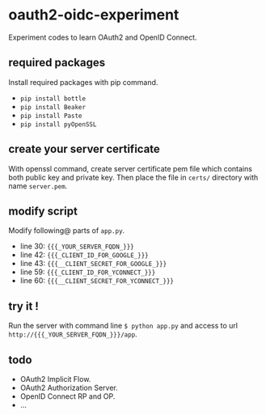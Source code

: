 oauth2-oidc-experiment
======================

Experiment codes to learn OAuth2 and OpenID Connect.


## required packages

Install required packages with pip command.

  * `pip install bottle`
  * `pip install Beaker`
  * `pip install Paste`
  * `pip install pyOpenSSL`

## create your server certificate

With openssl command, create server certificate pem file which contains
both public key and private key. Then place the file in `certs/` directory
with name `server.pem`.

## modify script

Modify following@ parts of `app.py`.

  * line 30: `{{{_YOUR_SERVER_FQDN_}}}`
  * line 42: `{{{_CLIENT_ID_FOR_GOOGLE_}}}`
  * line 43: `{{{__CLIENT_SECRET_FOR_GOOGLE_}}}`
  * line 59: `{{{_CLIENT_ID_FOR_YCONNECT_}}}`
  * line 60: `{{{__CLIENT_SECRET_FOR_YCONNECT_}}}`

## try it !

Run the server with command line `$ python app.py` and access to url
`http://{{{_YOUR_SERVER_FQDN_}}}/app`.

## todo

  * OAuth2 Implicit Flow.
  * OAuth2 Authorization Server.
  * OpenID Connect RP and OP.
  * ...
